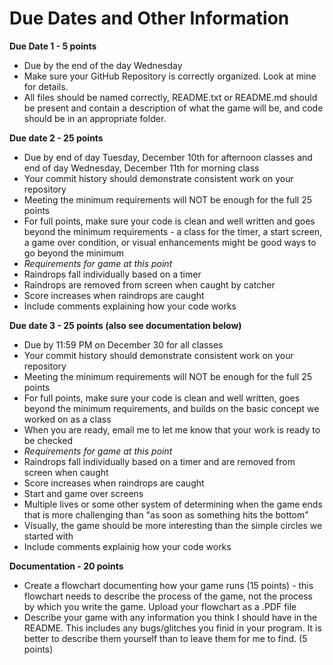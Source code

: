 Due Dates and Other Information
===============================

**Due Date 1 - 5 points**
* Due by the end of the day Wednesday
* Make sure your GitHub Repository is correctly organized.  Look at mine for details.
* All files should be named correctly, README.txt or README.md should be present and contain a description of what the game will be, and code should be in an appropriate folder.

**Due date 2 - 25 points**
* Due by end of day Tuesday, December 10th for afternoon classes and end of day Wednesday, December 11th for morning class
* Your commit history should demonstrate consistent work on your repository
* Meeting the minimum requirements will NOT be enough for the full 25 points
* For full points, make sure your code is clean and well written and goes beyond the minimum requirements - a class for the timer, a start screen, a game over condition, or visual enhancements might be good ways to go beyond the minimum
* *Requirements for game at this point*
* Raindrops fall individually based on a timer
* Raindrops are removed from screen when caught by catcher
* Score increases when raindrops are caught
* Include comments explaining how your code works

**Due date 3 - 25 points (also see documentation below)**
* Due by 11:59 PM on December 30 for all classes
* Your commit history should demonstrate consistent work on your repository
* Meeting the minimum requirements will NOT be enough for the full 25 points
* For full points, make sure your code is clean and well written, goes beyond the minimum requirements, and builds on the basic concept we worked on as a class
* When you are ready, email me to let me know that your work is ready to be checked
* *Requirements for game at this point*
* Raindrops fall individually based on a timer and are removed from screen when caught
* Score increases when raindrops are caught
* Start and game over screens
* Multiple lives or some other system of determining when the game ends that is more challenging than "as soon as something hits the bottom"
* Visually, the game should be more interesting than the simple circles we started with
* Include comments explainig how your code works

**Documentation - 20 points**
* Create a flowchart documenting how your game runs (15 points) - this flowchart needs to describe the process of the game, not the process by which you write the game.  Upload your flowchart as a .PDF file
* Describe your game with any information you think I should have in the README.  This includes any bugs/glitches you finid in your program.  It is better to describe them yourself than to leave them for me to find. (5 points)
